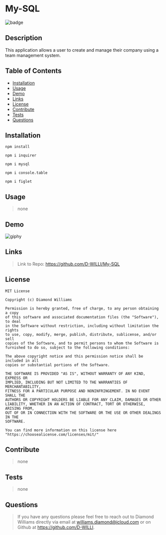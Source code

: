 # My-SQL

  ![badge](https://img.shields.io/badge/License-MIT-blue) 

  ## Description
  This application allows a user to create and manage their company using a team management system. 

  ## Table of Contents 
  - [Installation](#installation)
  - [Usage](#usage)
  - [Demo](#demo)
  - [Links](#links)
  - [License](#license)
  - [Contribute](#contribute)
  - [Tests](#tests)
  - [Questions](#questions)



  ## Installation
  ``npm install ``
  
  ``npm i inquirer``
  
  ``npm i mysql ``
  
  ``npm i console.table``
  
  ``npm i figlet ``
  

  ## Usage
  >none
 
  ## Demo
  ![giphy](https://media.giphy.com/media/cB8iVa0e94pizK3z7E/giphy.gif)
  
  ## Links
  
  > Link to Repo: https://github.com/D-WILLI/My-SQL


  ## License
  
    MIT License 
    
    Copyright (c) Diamond Williams
    
    Permission is hereby granted, free of charge, to any person obtaining a copy
    of this software and associated documentation files (the "Software"), to deal
    in the Software without restriction, including without limitation the rights
    to use, copy, modify, merge, publish, distribute, sublicense, and/or sell
    copies of the Software, and to permit persons to whom the Software is
    furnished to do so, subject to the following conditions:
    
    The above copyright notice and this permission notice shall be included in all
    copies or substantial portions of the Software.
    
    THE SOFTWARE IS PROVIDED "AS IS", WITHOUT WARRANTY OF ANY KIND, EXPRESS OR
    IMPLIED, INCLUDING BUT NOT LIMITED TO THE WARRANTIES OF MERCHANTABILITY,
    FITNESS FOR A PARTICULAR PURPOSE AND NONINFRINGEMENT. IN NO EVENT SHALL THE
    AUTHORS OR COPYRIGHT HOLDERS BE LIABLE FOR ANY CLAIM, DAMAGES OR OTHER
    LIABILITY, WHETHER IN AN ACTION OF CONTRACT, TORT OR OTHERWISE, ARISING FROM,
    OUT OF OR IN CONNECTION WITH THE SOFTWARE OR THE USE OR OTHER DEALINGS IN THE
    SOFTWARE.
    
    You can find more information on this license here "https://choosealicense.com/licenses/mit/"
  

  ## Contribute
  >none


  ## Tests
  >none


  ## Questions
  >If you have any questions please feel free to reach out to Diamond Williams directly via email at williams.diamond@icloud.com or on Github at https://github.com/D-WILLI.
